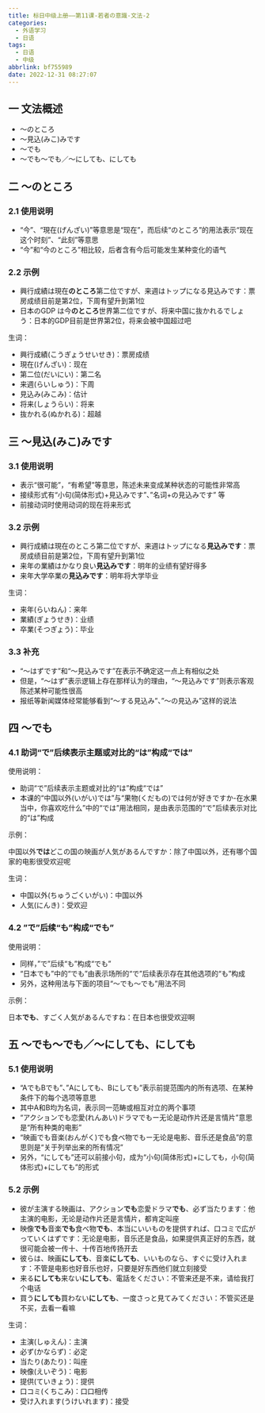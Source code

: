 ```yaml
---
title: 标日中级上册——第11课-若者の意識-文法-2
categories:
  - 外语学习
  - 日语
tags:
  - 日语
  - 中级
abbrlink: bf755989
date: 2022-12-31 08:27:07
---
```

## 一 文法概述

* ～のところ
* ～見込(みこ)みです
* ～でも
* ～でも～でも／～にしても、にしても

<!--more-->

## 二 ～のところ

### 2.1 使用说明

* “今”、“現在(げんざい)”等意思是“现在”，而后续“のところ”的用法表示“现在这个时刻”、“此刻”等意思
* “今”和“今のところ”相比较，后者含有今后可能发生某种变化的语气

### 2.2 示例

* 興行成績は現在**のところ**第二位ですが、来週はトップになる見込みです：票房成绩目前是第2位，下周有望升到第1位
* 日本のGDP は今**のところ**世界第二位ですが、将来中国に抜かれるでしょう：日本的GDP目前是世界第2位，将来会被中国超过吧

生词：

* 興行成績(こうぎょうせいせき)：票房成绩
* 現在(げんざい)：现在
* 第二位(だいにい)：第二名
* 来週(らいしゅう)：下周
* 見込み(みこみ)：估计
* 将来(しょうらい)：将来
* 抜かれる(ぬかれる)：超越

## 三 ～見込(みこ)みです

### 3.1 使用说明

* 表示“很可能”，“有希望”等意思，陈述未来变成某种状态的可能性非常高
* 接续形式有“小句(简体形式)+見込みです”、”名词+の見込みです” 等
* 前接动词时使用动词的现在将来形式

### 3.2 示例

* 興行成績は現在のところ第二位ですが、来週はトップになる**見込みです**：票房成绩目前是第2位，下周有望升到第1位
* 来年の業績はかなり良い**見込みです**：明年的业绩有望好得多
* 来年大学卒業の**見込みです**：明年将大学毕业

生词：

* 来年(らいねん)：来年
* 業績(ぎょうせき)：业绩
* 卒業(そつぎょう)：毕业

### 3.3 补充

* “～はずです”和“～見込みです”在表示不确定这一点上有相似之处
* 但是，“～はず”表示逻辑上存在那样认为的理由，“～見込みです”则表示客观陈述某种可能性很高
* 报纸等新闻媒体经常能够看到“～する見込み”、”～の見込み”这样的说法

## 四 ～でも

### 4.1 助词“で”后续表示主题或对比的“は”构成“では”

使用说明：

* 助词“で”后续表示主题或对比的“は”构成“では”
* 本课的“中国以外(いがい)では”与“果物(くだもの)では何が好きですか-在水果当中，你喜欢吃什么”中的“では”用法相同，是由表示范围的“で”后续表示对比的“は”构成

示例：

中国以外**では**どこの国の映画が人気があるんですか：除了中国以外，还有哪个国家的电影很受欢迎呢

生词：

* 中国以外(ちゅうごくいがい)：中国以外
* 人気(にんき)：受欢迎

### 4.2 ”で”后续“も”构成“でも”

使用说明：

* 同样，”で”后续“も”构成“でも”
* “日本でも”中的“でも”由表示场所的“で”后续表示存在其他选项的“も”构成
* 另外，这种用法与下面的项目“～でも～でも”用法不同

示例：

日本**でも**、すごく人気があるんですね：在日本也很受欢迎啊

## 五 ～でも～でも／～にしても、にしても

### 5.1 使用说明

* “AでもBでも”、”Aにしても、Bにしても”表示前提范围内的所有选项、在某种条件下的每个选项等意思
* 其中A和B均为名词，表示同一范畴或相互对立的两个事项
* “アクションでも恋愛(れんあい)ドラマでもー无论是动作片还是言情片”意思是“所有种类的电影”
* “映画でも音楽(おんがく)でも食べ物でもー无论是电影、音乐还是食品”的意思则是“关于列举出来的所有情况”
* 另外，“にしても”还可以前接小句，成为“小句(简体形式)+にしても，小句(简体形式)+にしても”的形式

### 5.2 示例

* 彼が主演する映画は、アクション**でも**恋愛ドラマ**でも**、必ず当たります：他主演的电影，无论是动作片还是言情片，都肯定叫座
* 映像**でも**音楽**でも**食べ物**でも**、本当にいいものを提供すれば、口コミで広がっていくはずです：无论是电影，音乐还是食品，如果提供真正好的东西，就很可能会被一传十、十传百地传扬开去
* 彼らは、映画**にしても**、音楽**にしても**、いいものなら、すぐに受け入れます：不管是电影也好音乐也好，只要是好东西他们就立刻接受
* 来る**にしても**来ない**にしても**、電話をください：不管来还是不来，请给我打个电话
* 買う**にしても**買わない**にしても**、一度さっと見てみてください：不管买还是不买，去看一看嘛

生词：

* 主演(しゅえん)：主演
* 必ず(かならず)：必定
* 当たり(あたり)：叫座
* 映像(えいぞう)：电影
* 提供(ていきょう)：提供
* 口コミ(くちこみ)：口口相传
* 受け入れます(うけいれます)：接受